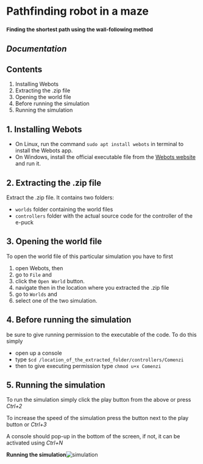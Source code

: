 # Pathfinding robot in a maze
### <sub>Finding the shortest path using the wall-following method</sub>
## _Documentation_


## Contents
1. Installing Webots
2. Extracting the .zip file
1. Opening the world file
2. Before running the simulation
3. Running the simulation


  ## 1. Installing Webots
  - On Linux, run the command `sudo apt install webots` in terminal to install the Webots app.
  - On Windows, install the official executable file from the [Webots website](https://cyberbotics.com/) and run it.

  ## 2. Extracting the .zip file
  Extract the .zip file. It contains two folders:
  - `worlds` folder containing the world files
  - `controllers` folder with the actual source code for the controller of the e-puck
    
  ## 3. Opening the world file
  To open the world file of this particular simulation you have to first 
  1. open Webots,
  then 
  2. go to `File` and
  3. click the `Open World` button.
  4. navigate then in the location where you extracted the .zip file
  5. go to `Worlds` and
  6. select one of the two simulation.

     
  ## 4. Before running the simulation
  be sure to give running permission to the executable of the code.
  To do this simply 
  - open up a console
  - type `$cd /location_of_the_extracted_folder/controllers/Comenzi`
  - then to give executing permission type `chmod u+x Comenzi`

  ## 5. Running the simulation
  To run the simulation simply click the play button from the above or press _Ctrl+2_
  
  To increase the speed of the simulation press the button next to the play button or _Ctrl+3_

  A console should pop-up in the bottom of the screen, if not, it can be activated using _Ctrl+N_

  **Running the simulation**![simulation](https://github.com/Gandalf789/pathfinder-robot/assets/109030213/74df26d9-dfe5-4424-a9a6-a5de3da5f5f5)
